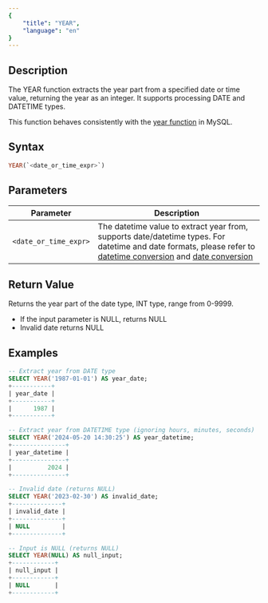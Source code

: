 ```yaml
---
{
    "title": "YEAR",
    "language": "en"
}
---
```


## Description
The YEAR function extracts the year part from a specified date or time value, returning the year as an integer. It supports processing DATE and DATETIME types.

This function behaves consistently with the [year function](https://dev.mysql.com/doc/refman/8.4/en/date-and-time-functions.html#function_year) in MySQL.

## Syntax
```sql
YEAR(`<date_or_time_expr>`)
```

## Parameters

| Parameter | Description |
|-----------|-------------|
| `<date_or_time_expr>` | The datetime value to extract year from, supports date/datetime types. For datetime and date formats, please refer to [datetime conversion](../../../../../docs/sql-manual/basic-element/sql-data-types/conversion/datetime-conversion) and [date conversion](../../../../../docs/sql-manual/basic-element/sql-data-types/conversion/date-conversion) |

## Return Value

Returns the year part of the date type, INT type, range from 0-9999.

- If the input parameter is NULL, returns NULL
- Invalid date returns NULL

## Examples

```sql
-- Extract year from DATE type
SELECT YEAR('1987-01-01') AS year_date;
+-----------+
| year_date |
+-----------+
|      1987 |
+-----------+

-- Extract year from DATETIME type (ignoring hours, minutes, seconds)
SELECT YEAR('2024-05-20 14:30:25') AS year_datetime;
+---------------+
| year_datetime |
+---------------+
|          2024 |
+---------------+

-- Invalid date (returns NULL)
SELECT YEAR('2023-02-30') AS invalid_date;
+--------------+
| invalid_date |
+--------------+
| NULL         |
+--------------+

-- Input is NULL (returns NULL)
SELECT YEAR(NULL) AS null_input;
+------------+
| null_input |
+------------+
| NULL       |
+------------+
```
